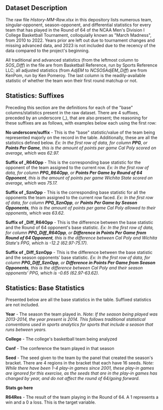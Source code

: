 ## Dataset Description

The raw file *History-MM-Raw.xlsx* in this depository lists numerous team, singular-opponent, season-opponent, and differential statistics for every team that has played in the Round of 64 of the NCAA Men's Division I College Basketball Tournament, colloquially known as "March Madness", from 2010 to 2022. Years prior are left out due to tournament changes and missing advanced data, and 2023 is not included due to the recency of the data compared to the project's beginning.

All traditional and advanced statistics (from the leftmost column to *SOS_Diff*) in the file are from Basketball Reference, run by Sports Reference LLC; all adjusted statistics (from *AdjEM* to *NCSOSAdjEM_Diff*) are from KenPom, run by Ken Pomeroy. The last column is the readily-available statistic of whether the team won their first round matchup or not.

## Statistics: Suffixes

Preceding this section are the definitions for each of the "base" columns/statistics present in the raw dataset. There are 4 suffixes, preceded by an underscore (_), that are also present; the reasoning for these suffixes are as follows, with examples below each using the first row:

**No underscore/suffix** - This is the "base" statistic/value of the team being represented majorly on the record in the table. Additionally, these are all the statistics defined below.
*Ex: In the first row of data, for column **PPG**, or **Points Per Game**, this is the amount of points per game Cal Poly scored on average, which was 62.97.*

**Suffix of _R64Opp** - This is the corresponding base statistic for the opponent of the team assigned to the current row.
*Ex: In the first row of data, for column **PPG_R64Opp**, or **Points Per Game by Round of 64 Opponent**, this is the amount of points per game Wichita State scored on average, which was 75.17.*

**Suffix of _SznOpp** - This is the corresponding base statistic for all the opponents the team assigned to the current row faced.
*Ex: In the first row of data, for column **PPG_SznOpp**, or **Points Per Game by Season Opponents**, this is the amount of points per game Cal Poly allowed to their opponents, which was 63.62.*

**Suffix of _Diff_R64Opp** - This is the difference between the base statistic and the Round of 64 opponent's base statistic.
*Ex: In the first row of data, for column **PPG_Diff_R64Opp**, or **Difference in Points Per Game from Round of 64 Opponent**, this is the difference between Cal Poly and Wichita State's PPG, which is -12.2 (62.97-75.17).*

**Suffix of _Diff_SznOpp** - This is the difference between the base statistic and the season opponents' base statistic.
*Ex: In the first row of data, for column **PPG_Diff_SznOpp**, or **Difference in Points Per Game from Season Opponents**, this is the difference between Cal Poly and their season opponents' PPG, which is -0.65 (62.97-63.62).*

## Statistics: Base Statistics

Presented below are all the base statistics in the table. Suffixed statistics are not included.

**Year** - The season the team played in.
  *Note: If the season being played was 2013-2014, the year present is 2014. This follows traditional statistical conventions used in sports analytics for sports that include a season that runs between years.*

**College** - The college's basketball team being analyzed
  
**Conf** - The conference the team played in that season
  
**Seed** - The seed given to the team by the panel that created the season's bracket. There are 4 regions in the bracket that each have 16 seeds.
  *Note: While there have been 1-4 play-in games since 2001, these play-in games are ignored for this exercise, as the seeds that are in the play-in games has changed by year, and do not affect the round of 64/going forward.*

**Stats go here**

**R64Res** - The result of the team playing in the Round of 64. A 1 represents a win and a 0 a loss. This is the target variable.
